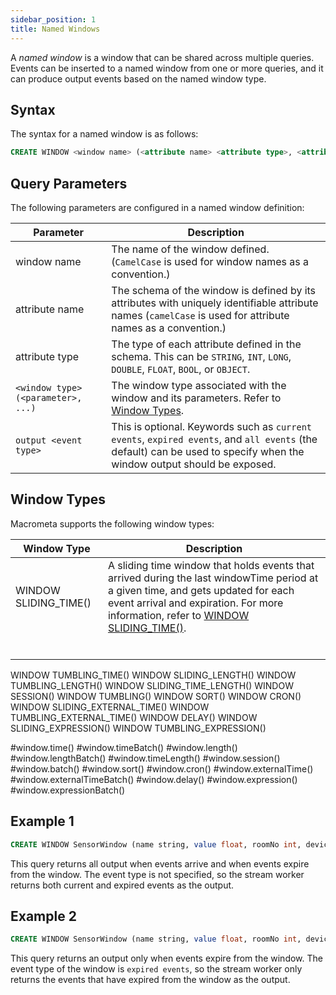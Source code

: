 ```yaml
---
sidebar_position: 1
title: Named Windows
---
```


A _named window_ is a window that can be shared across multiple queries. Events can be inserted to a named window from one or more queries, and it can produce output events based on the named window type.

## Syntax

The syntax for a named window is as follows:

```sql
CREATE WINDOW <window name> (<attribute name> <attribute type>, <attribute name> <attribute type>, ... ) <window type>(<parameter>, <parameter>, …) <event type>;
```

## Query Parameters

The following parameters are configured in a named window definition:

| Parameter     | Description |
| ------------- |-------------|
| window name      | The name of the window defined. (`CamelCase` is used for window names as a convention.) |
| attribute name   | The schema of the window is defined by its attributes with uniquely identifiable attribute names (`camelCase` is used for attribute names as a convention.)|    |
| attribute type   | The type of each attribute defined in the schema. This can be `STRING`, `INT`, `LONG`, `DOUBLE`, `FLOAT`, `BOOL`, or `OBJECT`.     |
| `<window type>(<parameter>, ...)`   | The window type associated with the window and its parameters. Refer to [Window Types](#window-types).     |
| `output <event type>` | This is optional. Keywords such as `current events`, `expired events`, and `all events` (the default) can be used to specify when the window output should be exposed. |

## Window Types

Macrometa supports the following window types:

| Window Type     | Description |
| ------------- |-------------|
| WINDOW SLIDING_TIME()     | A sliding time window that holds events that arrived during the last windowTime period at a given time, and gets updated for each event arrival and expiration. For more information, refer to [WINDOW SLIDING_TIME()](window-types/sliding-time.md).   |
|      |    |
|      |    |
|      |    |
|      |    |
|      |    |
|      |    |





WINDOW TUMBLING_TIME()
WINDOW SLIDING_LENGTH()
WINDOW TUMBLING_LENGTH()
WINDOW SLIDING_TIME_LENGTH()
WINDOW SESSION()
WINDOW TUMBLING()
WINDOW SORT()
WINDOW CRON()
WINDOW SLIDING_EXTERNAL_TIME()
WINDOW TUMBLING_EXTERNAL_TIME()
WINDOW DELAY()
WINDOW SLIDING_EXPRESSION()
WINDOW TUMBLING_EXPRESSION()

#window.time()
#window.timeBatch()
#window.length()
#window.lengthBatch()
#window.timeLength()
#window.session()
#window.batch()
#window.sort()
#window.cron()
#window.externalTime()
#window.externalTimeBatch()
#window.delay()
#window.expression()
#window.expressionBatch()



## Example 1

```sql
CREATE WINDOW SensorWindow (name string, value float, roomNo int, deviceID string) timeBatch(1 second);
```

This query returns all output when events arrive and when events expire from the window. The event type is not specified, so the stream worker returns both current and expired events as the output.

## Example 2

```sql
CREATE WINDOW SensorWindow (name string, value float, roomNo int, deviceID string) timeBatch(1 second) output expired events;
```

This query returns an output only when events expire from the window. The event type of the window is `expired events`, so the stream worker only returns the events that have expired from the window as the output.
